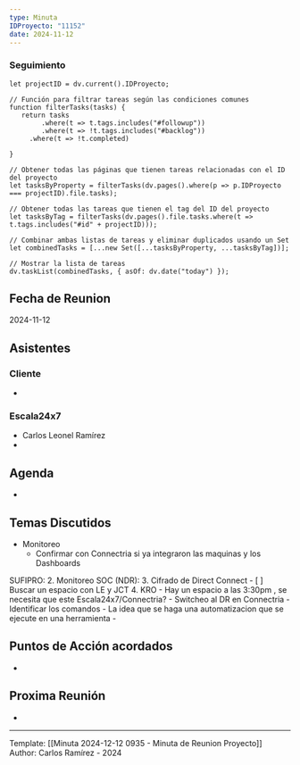 ```yaml
---
type: Minuta
IDProyecto: "11152"
date: 2024-11-12
---
```



### Seguimiento

```dataviewjs
let projectID = dv.current().IDProyecto;

// Función para filtrar tareas según las condiciones comunes
function filterTasks(tasks) {
   return tasks
        .where(t => t.tags.includes("#followup"))
        .where(t => !t.tags.includes("#backlog"))
     .where(t => !t.completed)
        
}

// Obtener todas las páginas que tienen tareas relacionadas con el ID del proyecto
let tasksByProperty = filterTasks(dv.pages().where(p => p.IDProyecto === projectID).file.tasks);

// Obtener todas las tareas que tienen el tag del ID del proyecto
let tasksByTag = filterTasks(dv.pages().file.tasks.where(t => t.tags.includes("#id" + projectID)));

// Combinar ambas listas de tareas y eliminar duplicados usando un Set
let combinedTasks = [...new Set([...tasksByProperty, ...tasksByTag])];

// Mostrar la lista de tareas
dv.taskList(combinedTasks, { asOf: dv.date("today") });
 ```
## Fecha de Reunion
2024-11-12

## Asistentes

### Cliente
* 
### Escala24x7
- Carlos Leonel Ramírez
-  

## Agenda
* 
## Temas Discutidos
*  Monitoreo
	* Confirmar con Connectria si ya integraron  las maquinas y los Dashboards


SUFIPRO:
2. Monitoreo SOC (NDR): 
3. Cifrado de Direct Connect
	- [ ] Buscar un espacio con LE y JCT
4. KRO
	- Hay un espacio a las 3:30pm , se necesita que este Escala24x7/Connectria?
	- Switcheo al DR en Connectria
		- Identificar los comandos
		- La idea que se haga una automatizacion que se ejecute en una herramienta
	- 

## Puntos de Acción acordados
- 

## Proxima Reunión
*   

---
Template: [[Minuta 2024-12-12 0935 - Minuta de Reunion Proyecto]]
Author: Carlos Ramírez - 2024
